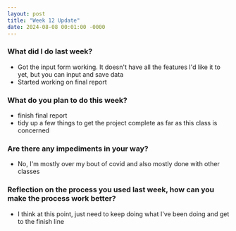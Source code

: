 ```yaml
---
layout: post
title: "Week 12 Update"
date: 2024-08-08 00:01:00 -0000
---
```


### What did I do last week? 

- Got the input form working. It doesn't have all the features I'd like it to yet, but you can input and save data
- Started working on final report

### What do you plan to do this week?

- finish final report
- tidy up a few things to get the project complete as far as this class is concerned

### Are there any impediments in your way?

- No, I'm mostly over my bout of covid and also mostly done with other classes

### Reflection on the process you used last week, how can you make the process work better?

- I think at this point, just need to keep doing what I've been doing and get to the finish line
